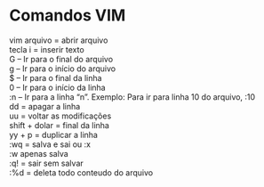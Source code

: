 # Comandos VIM
vim arquivo = abrir arquivo  
tecla i = inserir texto  
G  – Ir para o final do arquivo  
g   – Ir para o início do arquivo  
$   – Ir para o final da linha  
0   – Ir para o início da linha  
:n  – Ir para a linha “n”. Exemplo: Para ir para linha 10 do arquivo, :10  
dd = apagar a linha  
uu = voltar as modificações  
shift + dolar = final da linha  
yy + p = duplicar a linha  
:wq = salva e sai ou :x  
:w apenas salva  
:q! = sair sem salvar  
:%d = deleta todo conteudo do arquivo

